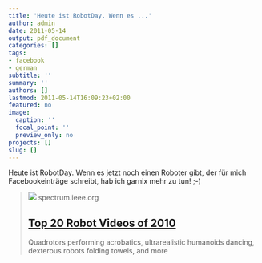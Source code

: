 ```yaml
---
title: 'Heute ist RobotDay. Wenn es ...'
author: admin
date: 2011-05-14
output: pdf_document
categories: []
tags:
- facebook
- german
subtitle: ''
summary: ''
authors: []
lastmod: 2011-05-14T16:09:23+02:00
featured: no
image:
  caption: ''
  focal_point: ''
  preview_only: no
projects: []
slug: []
---
```

Heute ist RobotDay. Wenn es jetzt noch einen Roboter gibt, der für mich Facebookeinträge schreibt, hab ich garnix mehr zu tun! ;-)
> [![](https://spectrum.ieee.org/media-library/eyJhbGciOiJIUzI1NiIsInR5cCI6IkpXVCJ9.eyJpbWFnZSI6Imh0dHBzOi8vYXNzZXRzLnJibC5tcy8yNjg4NDUyMC9vcmlnaW4ucG5nIiwiZXhwaXJlc19hdCI6MTY5OTk5OTQzOX0.301VTCew4TbjvOr--sy6SCzN7qjjXsjyR9O35w43oZo/image.png?width=210)](http://spectrum.ieee.org/automaton/robotics/robotics-software/top-20-robot-videos-of-2010)
> spectrum.ieee.org
> ## [Top 20 Robot Videos of 2010](http://spectrum.ieee.org/automaton/robotics/robotics-software/top-20-robot-videos-of-2010)
>
>Quadrotors performing acrobatics, ultrarealistic humanoids dancing, dexterous robots folding towels, and more

